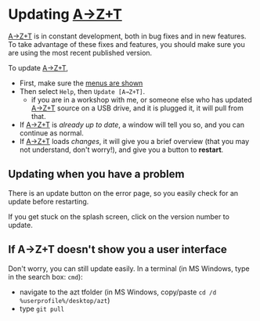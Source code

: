 # Updating [A→Z+T]

[A→Z+T] is in constant development, both in bug fixes and in new features. To take advantage of these fixes and features, you should make sure you are using the most recent published version.

To update [A→Z+T],
- First, make sure the [menus are shown](MENUS.md)
- Then select `Help`, then `Update [A→Z+T]`.
  - if you are in a workshop with me, or someone else who has updated [A→Z+T] source on a USB drive, and it is plugged it, it will pull from that.
- If [A→Z+T] is _already up to date_, a window will tell you so, and you can continue as normal.
- If [A→Z+T] loads _changes_, it will give you a brief overview (that you may not understand, don't worryǃ), and give you a button to **restart**.

## Updating when you have a problem
There is an update button on the error page, so you easily check for an update before restarting.

If you get stuck on the splash screen, click on the version number to update.

## If A→Z+T doesn't show you a user interface
Don't worry, you can still update easily. In a terminal (in MS Windows, type in the search box: `cmd`):
- navigate to the azt tfolder (in MS Windows, copy/paste `cd /d %userprofile%/desktop/azt`)
- type `git pull`

[A→Z+T]:  https://github.com/kent-rasmussen/azt
[WeSay]:  https://software.sil.org/wesay/
[FLEx]: https://software.sil.org/fieldworks/
[LIFT]: https://code.google.com/archive/p/lift-standard/
[CAWL]: http://www.comparalex.org/resources/SIL%20Comparative%20African%20Word%20List.pdf
